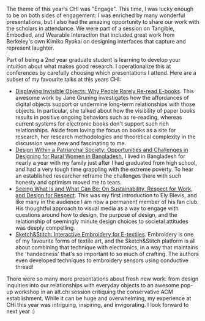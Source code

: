 The theme of this year's CHI was "Engage". This time, I was lucky enough to be on both sides of engagement: I was enriched by many wonderful presentations, but I also had the amazing opportunity to share our work with the scholars in attendance. We were part of a session on Tangible, Embodied, and Wearable Interaction that included great work from Berkeley's own Kimiko Ryokai on designing interfaces that capture and represent laughter. 

Part of being a 2nd year graduate student is learning to develop your intuition about what makes good research. I operationalize this at conferences by carefully choosing which presentations I attend. Here are a subset of my favourite talks at this years CHI:

- [Displaying Invisible Objects: Why People Rarely Re-read E-books](https://dl.acm.org/citation.cfm?id=3173713). This awesome work by Jane Gruning investigates how the affordances of digital objects support or undermine long-term relationships with those objects. In particular, she talked about how the visibility of paper books results in positive ongoing behaviors such as re-reading, whereas current systems for electronic books don't support such rich relationships. Aside from loving the focus on books as a site for research, her research methodologies and theoretical complexity in the discussion were new and fascinating to me.
- [Design Within a Patriarchal Society: Opportunities and Challenges in Designing for Rural Women in Bangladesh.](https://dl.acm.org/citation.cfm?id=3174110) I lived in Bangladesh for nearly a year with my family just after I had graduated from high school, and had a very tough time grappling with the extreme poverty. To hear an established researcher reframe the challenges there with such honesty and optimism moved me to tears.
- [Seeing What Is and What Can Be: On Sustainability, Respect for Work, and Design for Respect](https://dl.acm.org/citation.cfm?id=3173944). This was my first introduction to Ely Blevis, and like many in the audience I am now a permanent member of his fan club. His thoughtful approach to visual media as a way to engage with questions around how to design, the purpose of design, and the relationship of seemingly minute design choices to societal attitudes was deeply compelling.
- [Sketch&Stitch: Interactive Embroidery for E-textiles](https://dl.acm.org/citation.cfm?id=3173656). Embroidery is one of my favourite forms of textile art, and the Sketch&Stitch platform is all about combining that technique with electronics, in a way that maintains the 'handedness' that's so important to so much of crafting. The authors even developed techniques to embroidery sensors using conductive thread!

There were so many more presentations about fresh new work: from design inquiries into our relationships with everyday objects to an awesome pop-up workshop in an alt.chi session critiquing the conservative ACM establishment. While it can be huge and overwhelming, my experience at CHI this year was intriguing, inspiring, and invigorating. I look forward to next year :)
